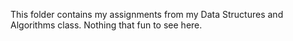 This folder contains my assignments from my Data Structures and Algorithms class. Nothing that fun to see here.
